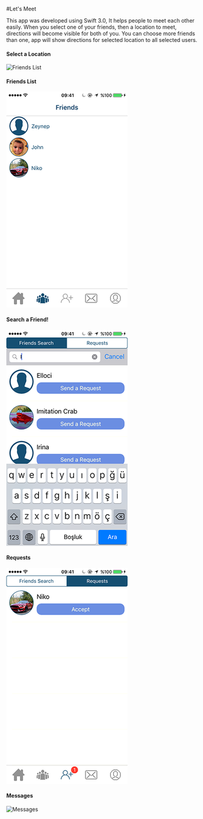 #Let's Meet

This app was developed using Swift 3.0, It helps people to meet each other easily. When you select one of your friends, then a location to meet, directions will become visible for both of you. You can choose more friends than one, app will show directions for selected location to all selected users. 

#### __Select a Location__

![Friends List](https://github.com/GokmenAkar/Let-s-Meet/blob/master/appUse.gif)  

#### __Friends List__

![Friends List](https://github.com/GokmenAkar/Let-s-Meet/blob/master/IMG_2545.PNG)  

#### __Search a Friend!__

![Search](https://github.com/GokmenAkar/Let-s-Meet/blob/master/IMG_2546.PNG) 

#### __Requests__

![Request](https://github.com/GokmenAkar/Let-s-Meet/blob/master/IMG_2553.PNG)  

#### __Messages__

![Messages](http://i.hizliresim.com/r6rYPz.png) 

